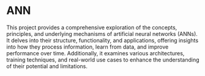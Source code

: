 # ANN
This project provides a comprehensive exploration of the concepts, principles, and underlying mechanisms of artificial neural networks (ANNs). It delves into their structure, functionality, and applications, offering insights into how they process information, learn from data, and improve performance over time. Additionally, it examines various architectures, training techniques, and real-world use cases to enhance the understanding of their potential and limitations.
